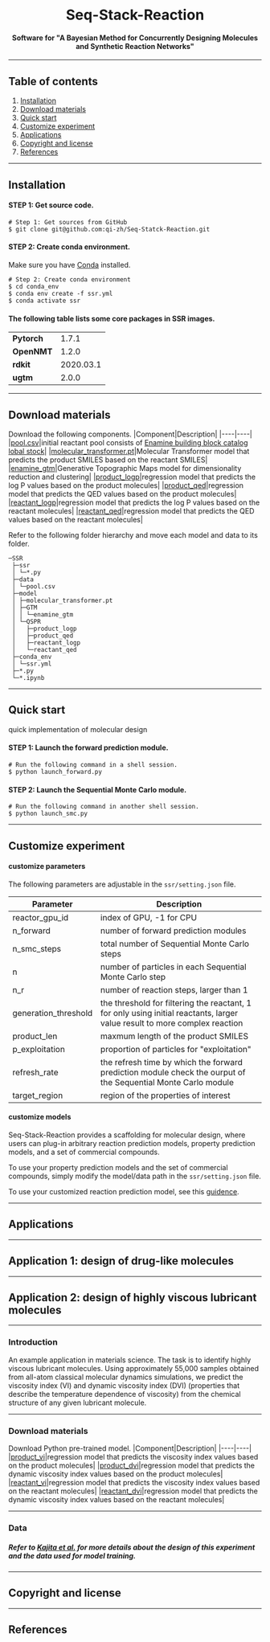 <h1 align="center">
  <br>
  Seq-Stack-Reaction
  <br>
</h1>

<h4 align="center">Software for "A Bayesian Method for Concurrently Designing Molecules and Synthetic Reaction Networks"</h4>

---

## Table of contents
1. [Installation](#installation)
2. [Download materials](#download-materials)
3. [Quick start](#quick-start)
4. [Customize experiment](#customize-experiment)
5. [Applications](#Applications)
6. [Copyright and license](#Copyright-and-license)
7. [References](#References)

---

## Installation

#### STEP 1: Get source code.
```shell
# Step 1: Get sources from GitHub
$ git clone git@github.com:qi-zh/Seq-Statck-Reaction.git
```
#### STEP 2: Create conda environment.

Make sure you have [Conda](https://docs.conda.io/projects/conda/en/latest/) installed.
```shell
# Step 2: Create conda environment
$ cd conda_env
$ conda env create -f ssr.yml
$ conda activate ssr
```
#### The following table lists some core packages in SSR images.
<table>
  <tr>
    <td nowrap><strong>Pytorch</strong></td>
    <td>1.7.1</td>
  </tr>
  <tr>
    <td nowrap><strong>OpenNMT</strong></td>
    <td>1.2.0</td>
  </tr>
  <tr>
    <td nowrap><strong>rdkit</strong></td>
    <td>2020.03.1</td>
  </tr>
  <tr>
    <td nowrap><strong>ugtm</strong></td>
    <td>2.0.0</td>
  </tr>
</table>

---
## Download materials

Download the following components.
|Component|Description|
|----|----|
|[pool.csv](https://figshare.com/articles/dataset/Enamine_SMILES/19249589)|initial reactant pool consists of [Enamine building block catalog lobal stock](https://enamine.net/building-blocks)|
|[molecular_transformer.pt](https://figshare.com/articles/software/Molecular_transformer/19249523)|Molecular Transformer model that predicts the product SMILES based on the reactant SMILES|
|[enamine_gtm](https://figshare.com/articles/software/enamine_gtm/19249493)|Generative Topographic Maps model for dimensionality reduction and clustering|
|[product_logp](https://figshare.com/articles/software/Property_prediction_model/19249526)|regression model that predicts the log P values based on the product molecules|
|[product_qed](https://figshare.com/articles/software/Property_prediction_model/19249526)|regression model that predicts the QED values based on the product molecules|
|[reactant_logp](https://figshare.com/articles/software/Property_prediction_model/19249526n)|regression model that predicts the log P values based on the reactant molecules|
|[reactant_qed](https://figshare.com/articles/software/Property_prediction_model/19249526)|regression model that predicts the QED values based on the reactant molecules|

Refer to the following folder hierarchy and move each model and data to its folder.

```shell
─SSR
 ├─ssr
 │ └─*.py
 ├─data
 │ └─pool.csv
 ├─model
 │ ├─molecular_transformer.pt
 │ ├─GTM
 │ │ └─enamine_gtm
 │ └─QSPR
 │   ├─product_logp
 │   ├─product_qed
 │   ├─reactant_logp
 │   └─reactant_qed
 ├─conda_env
 │ └─ssr.yml
 ├─*.py
 └─*.ipynb
```

---
## Quick start

quick implementation of molecular design

#### STEP 1: Launch the forward prediction module.
```shell
# Run the following command in a shell session.
$ python launch_forward.py
```
#### STEP 2: Launch the Sequential Monte Carlo module.
```shell
# Run the following command in another shell session.
$ python launch_smc.py
```
---
## Customize experiment

#### customize parameters
The following parameters are adjustable in the `ssr/setting.json` file.

|Parameter|Description|
|----|----|
|reactor_gpu_id|index of GPU, -1 for CPU|
|n_forward|number of forward prediction modules|
|n_smc_steps|total number of Sequential Monte Carlo steps|
|n|number of particles in each Sequential Monte Carlo step|
|n_r|number of reaction steps, larger than 1|
|generation_threshold|the threshold for filtering the reactant, 1 for only using initial reactants, larger value result to more complex reaction|
|product_len|maxmum length of the product SMILES|
|p_exploitation|proportion of particles for "exploitation"|
|refresh_rate|the refresh time by which the forward prediction module check the ourput of the Sequential Monte Carlo module|
|target_region|region of the properties of interest|

#### customize models
Seq-Stack-Reaction provides a scaffolding for molecular design, where users can plug-in arbitrary reaction prediction models, property prediction models, and a set of commercial compounds.

To use your property prediction models and the set of commercial compounds, simply modify the model/data path in the `ssr/setting.json` file.

To use your customized reaction prediction model, see this [guidence](https://github.com/qi-zh/Seq-Stack-Reaction/blob/main/customization.ipynb).

---
## Applications
---
## Application 1: design of drug-like molecules

---
## Application 2: design of highly viscous lubricant molecules

---
### Introduction

An example application in materials science. The task is to identify highly viscous lubricant
molecules. Using approximately 55,000 samples obtained from all-atom classical molecular dynamics
simulations, we predict the viscosity index (VI) and dynamic viscosity index (DVI) (properties that
describe the temperature dependence of viscosity) from the chemical structure of any given lubricant
molecule.

---
### Download materials

Download Python pre-trained model.
|Component|Description|
|----|----|
|[product_vi](https://figshare.com/ndownloader/files/39489250)|regression model that predicts the viscosity index values based on the product molecules|
|[product_dvi](https://figshare.com/ndownloader/files/39489253)|regression model that predicts the dynamic viscosity index values based on the product molecules|
|[reactant_vi](https://figshare.com/ndownloader/files/39489259)|regression model that predicts the viscosity index values based on the reactant molecules|
|[reactant_dvi](https://figshare.com/ndownloader/files/39489256)|regression model that predicts the dynamic viscosity index values based on the reactant molecules|

---
### Data
##### Refer to [Kajita et al.](https://www.nature.com/articles/s42005-020-0338-y#Sec14) for more details about the design of this experiment and the data used for model training.
---
## Copyright and license

---
## References
